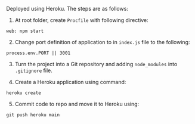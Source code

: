 Deployed using Heroku. The steps are as follows:

1. At root folder, create `Procfile` with following directive:

```
web: npm start
```

2. Change port definition of application to in `index.js` file to the following:

```
process.env.PORT || 3001
```

3. Turn the project into a Git repository and adding `node_modules` into `.gitignore` file.

4. Create a Heroku application using command:

```heroku create```

5. Commit code to repo and move it to Heroku using:

```git push heroku main```

